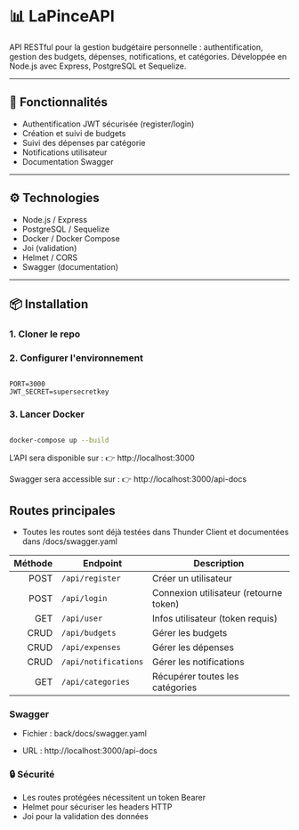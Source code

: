 # 📊 LaPinceAPI

API RESTful pour la gestion budgétaire personnelle : authentification, gestion des budgets, dépenses, notifications, et catégories. Développée en Node.js avec Express, PostgreSQL et Sequelize.

---

## 🚀 Fonctionnalités

- Authentification JWT sécurisée (register/login)
- Création et suivi de budgets
- Suivi des dépenses par catégorie
- Notifications utilisateur
- Documentation Swagger

---

## ⚙️ Technologies

- Node.js / Express
- PostgreSQL / Sequelize
- Docker / Docker Compose
- Joi (validation)
- Helmet / CORS
- Swagger (documentation)

---

## 📦 Installation

### 1. Cloner le repo

### 2. Configurer l'environnement
```env

PORT=3000
JWT_SECRET=supersecretkey

```
### 3. Lancer Docker
```bash

docker-compose up --build

```
L’API sera disponible sur :
👉 http://localhost:3000

Swagger sera accessible sur :
👉 http://localhost:3000/api-docs


## Routes principales

- Toutes les routes sont déjà testées dans Thunder Client et documentées dans /docs/swagger.yaml

| Méthode | Endpoint             | Description                            |
| ------: | -------------------- | -------------------------------------- |
|    POST | `/api/register`      | Créer un utilisateur                   |
|    POST | `/api/login`         | Connexion utilisateur (retourne token) |
|     GET | `/api/user`          | Infos utilisateur (token requis)       |
|    CRUD | `/api/budgets`       | Gérer les budgets                      |
|    CRUD | `/api/expenses`      | Gérer les dépenses                     |
|    CRUD | `/api/notifications` | Gérer les notifications                |
|     GET | `/api/categories`    | Récupérer toutes les catégories        |

### Swagger

- Fichier : back/docs/swagger.yaml

- URL : http://localhost:3000/api-docs

### 🔒 Sécurité

- Les routes protégées nécessitent un token Bearer
- Helmet pour sécuriser les headers HTTP
- Joi pour la validation des données